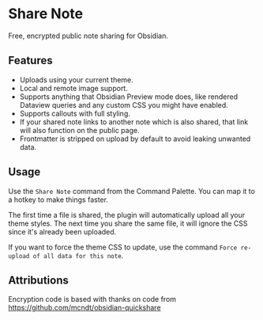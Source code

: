 # Share Note

Free, encrypted public note sharing for Obsidian.

## Features

- Uploads using your current theme.
- Local and remote image support.
- Supports anything that Obsidian Preview mode does, like rendered Dataview queries and any custom CSS you might have enabled.
- Supports callouts with full styling.
- If your shared note links to another note which is also shared, that link will also function on the public page.
- Frontmatter is stripped on upload by default to avoid leaking unwanted data.

## Usage

Use the `Share Note` command from the Command Palette. You can map it to a hotkey to make things faster.

The first time a file is shared, the plugin will automatically upload all your theme styles. 
The next time you share the same file, it will ignore the CSS since it's already been uploaded.

If you want to force the theme CSS to update, use the command `Force re-upload of all data for this note`.

## Attributions

Encryption code is based with thanks on code from https://github.com/mcndt/obsidian-quickshare
